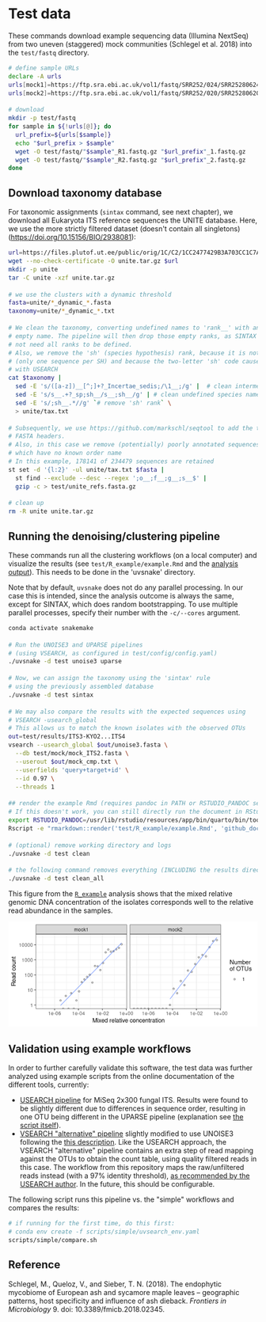 # Test data

These commands download example sequencing data (Illumina NextSeq) from two uneven (staggered) mock communities (Schlegel et al. 2018) into the `test/fastq` directory.

```sh
# define sample URLs
declare -A urls
urls[mock1]=https://ftp.sra.ebi.ac.uk/vol1/fastq/SRR252/024/SRR25280624/SRR25280624
urls[mock2]=https://ftp.sra.ebi.ac.uk/vol1/fastq/SRR252/020/SRR25280620/SRR25280620

# download
mkdir -p test/fastq
for sample in ${!urls[@]}; do
  url_prefix=${urls[$sample]}
  echo "$url_prefix > $sample"
  wget -O test/fastq/"$sample"_R1.fastq.gz "$url_prefix"_1.fastq.gz
  wget -O test/fastq/"$sample"_R2.fastq.gz "$url_prefix"_2.fastq.gz
done
```

## Download taxonomy database

For taxonomic assignments (`sintax` command, see next chapter), we download all Eukaryota ITS reference sequences the UNITE database. Here, we use the more strictly filtered dataset (doesn't contain all singletons) (https://doi.org/10.15156/BIO/2938081):

```sh
url=https://files.plutof.ut.ee/public/orig/1C/C2/1CC2477429B3A703CC1C7A896A7EFF457BB0D471877CB8D18074959DBB630D10.tgz
wget --no-check-certificate -O unite.tar.gz $url
mkdir -p unite
tar -C unite -xzf unite.tar.gz

# we use the clusters with a dynamic threshold
fasta=unite/*_dynamic_*.fasta
taxonomy=unite/*_dynamic_*.txt

# We clean the taxonomy, converting undefined names to 'rank__' with an
# empty name. The pipeline will then drop those empty ranks, as SINTAX does
# not need all ranks to be defined.
# Also, we remove the 'sh' (species hypothesis) rank, because it is not needed
# (only one sequence per SH) and because the two-letter 'sh' code causes problems
# with USEARCH
cat $taxonomy |
  sed -E 's/([a-z])__[^;]+?_Incertae_sedis;/\1__;/g' |  # clean intermediate ranks
  sed -E 's/s__.+?_sp;sh__/s__;sh__/g' | # clean undefined species names
  sed -E 's/;sh__.*//g' `# remove 'sh' rank` \
  > unite/tax.txt

# Subsequently, we use https://github.com/markschl/seqtool to add the taxonomy to the
# FASTA headers.
# Also, in this case we remove (potentially) poorly annotated sequences,
# which have no known order name
# In this example, 178141 of 234479 sequences are retained
st set -d '{l:2}' -ul unite/tax.txt $fasta |
  st find --exclude --desc --regex ';o__;f__;g__;s__$' |
  gzip -c > test/unite_refs.fasta.gz

# clean up
rm -R unite unite.tar.gz
```

## Running the denoising/clustering pipeline

These commands run all the clustering workflows (on a local computer) and visualize the results (see `test/R_example/example.Rmd` and the [analysis output](R_example/example.md)). This needs to be done in the 'uvsnake' directory.

Note that by default, `uvsnake` does not do any parallel processing. In our case this is intended, since the analysis outcome is always the same, except for SINTAX, which does random bootstrapping. To use multiple parallel processes, specify their number with the `-c/--cores` argument. 


```sh
conda activate snakemake

# Run the UNOISE3 and UPARSE pipelines
# (using VSEARCH, as configured in test/config/config.yaml)
./uvsnake -d test unoise3 uparse

# Now, we can assign the taxonomy using the 'sintax' rule
# using the previously assembled database
./uvsnake -d test sintax

# We may also compare the results with the expected sequences using
# VSEARCH -usearch_global
# This allows us to match the known isolates with the observed OTUs
out=test/results/ITS3-KYO2...ITS4
vsearch --usearch_global $out/unoise3.fasta \
  --db test/mock/mock_ITS2.fasta \
  --userout $out/mock_cmp.txt \
  --userfields 'query+target+id' \
  --id 0.97 \
  --threads 1

## render the example Rmd (requires pandoc in PATH or RSTUDIO_PANDOC set, here for Ubuntu)
# If this doesn't work, you can still directly run the document in RStudio
export RSTUDIO_PANDOC=/usr/lib/rstudio/resources/app/bin/quarto/bin/tools
Rscript -e "rmarkdown::render('test/R_example/example.Rmd', 'github_document')"

# (optional) remove working directory and logs
./uvsnake -d test clean

# the following command removes everything (INCLUDING the results directory)
./uvsnake -d test clean_all
```

This figure from the [`R_example`](R_example/example.md) analysis shows that the mixed relative genomic DNA concentration of the isolates corresponds well to the relative read abundance in the samples.

![mock comparison](R_example/example_files/figure-gfm/unnamed-chunk-5-1.png)


## Validation using example workflows

In order to further carefully validate this software, the test data was further analyzed using example scripts from the online documentation of the different tools, currently:

* [USEARCH pipeline](https://www.drive5.com/usearch/manual/ex_miseq_its.html) for MiSeq 2x300 fungal ITS. Results were found to be slightly different due to differences in sequence order, resulting in one OTU being different in the UPARSE pipeline (explanation see [the script itself](../scripts/simple/compare.sh)).
* [VSEARCH "alternative" pipeline](https://github.com/torognes/vsearch/wiki/Alternative-VSEARCH-pipeline/c4859786f05bba35d8c306de4a3d64fea40d9dbf) slightly modified to use UNOISE3 following the [this description](https://github.com/torognes/vsearch/pull/283). Like the USEARCH approach, the VSEARCH "alternative" pipeline contains an extra step of read mapping against the OTUs to obtain the count table, using quality filtered reads in this case. The workflow from this repository maps the raw/unfiltered reads instead (with a 97% identity threshold), [as recommended by the USEARCH author](https://www.drive5.com/usearch/manual/cmd_otutab.html). In the future, this should be configurable.

The following script runs this pipeline vs. the "simple" workflows and compares the results:

```sh
# if running for the first time, do this first:
# conda env create -f scripts/simple/uvsearch_env.yaml
scripts/simple/compare.sh
```

## Reference

Schlegel, M., Queloz, V., and Sieber, T. N. (2018). The endophytic mycobiome of European ash and sycamore maple leaves – geographic patterns, host specificity and influence of ash dieback. *Frontiers in Microbiology* 9. doi: 10.3389/fmicb.2018.02345.
